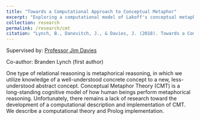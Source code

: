 ```yaml
---
title: "Towards a Computational Approach to Conceptual Metaphor"
excerpt: "Exploring a computational model of Lakoff's conceptual metaphor theory."
collection: research
permalink: /research/cmt
citation: "Lynch, B., Danovitch, J., & Davies, J. (2018). Towards a Computational Approach to Conceptual Metaphor. Unpublished conference paper accepted as abstract to CogSci 2019, Montreal, CA."
---
```


Supervised by: [Professor Jim Davies](https://carleton.ca/ics/people/davies-jim/)

Co-author: Branden Lynch (first author)

One type of relational reasoning is metaphorical reasoning, in which we utilize knowledge of a well-understood concrete concept to a new, less-understood abstract concept. Conceptual Metaphor Theory (CMT) is a long-standing cognitive model of how human beings perform metaphorical reasoning. Unfortunately, there remains a lack of research toward the development of a computational description and implementation of CMT. We describe a computational theory and Prolog implementation.
